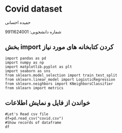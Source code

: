 # Covid dataset

حمیده احسانی

شماره دانشجویی: 9911624001

## بخش import کردن کتابخانه های مورد نیاز

```
import pandas as pd
import numpy as np
import matplotlib.pyplot as plt
import seaborn as sns
from sklearn.model_selection import train_test_split
from sklearn.linear_model import LogisticRegression
from sklearn.neighbors import KNeighborsClassifier
from sklearn import metrics
```

## خواندن از فایل و نمایش اطلاعات 
```
#Let's Read csv file
df=pd.read_csv("covid.csv")
#Show records of dataframe
df
```
